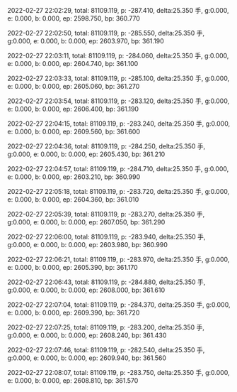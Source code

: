 2022-02-27 22:02:29, total: 81109.119, p: -287.410, delta:25.350 手, g:0.000, e: 0.000, b: 0.000, ep: 2598.750, bp: 360.770

2022-02-27 22:02:50, total: 81109.119, p: -285.550, delta:25.350 手, g:0.000, e: 0.000, b: 0.000, ep: 2603.970, bp: 361.190

2022-02-27 22:03:11, total: 81109.119, p: -284.060, delta:25.350 手, g:0.000, e: 0.000, b: 0.000, ep: 2604.740, bp: 361.100

2022-02-27 22:03:33, total: 81109.119, p: -285.100, delta:25.350 手, g:0.000, e: 0.000, b: 0.000, ep: 2605.060, bp: 361.270

2022-02-27 22:03:54, total: 81109.119, p: -283.120, delta:25.350 手, g:0.000, e: 0.000, b: 0.000, ep: 2606.400, bp: 361.190

2022-02-27 22:04:15, total: 81109.119, p: -283.240, delta:25.350 手, g:0.000, e: 0.000, b: 0.000, ep: 2609.560, bp: 361.600

2022-02-27 22:04:36, total: 81109.119, p: -284.250, delta:25.350 手, g:0.000, e: 0.000, b: 0.000, ep: 2605.430, bp: 361.210

2022-02-27 22:04:57, total: 81109.119, p: -284.710, delta:25.350 手, g:0.000, e: 0.000, b: 0.000, ep: 2603.210, bp: 360.990

2022-02-27 22:05:18, total: 81109.119, p: -283.720, delta:25.350 手, g:0.000, e: 0.000, b: 0.000, ep: 2604.360, bp: 361.010

2022-02-27 22:05:39, total: 81109.119, p: -283.270, delta:25.350 手, g:0.000, e: 0.000, b: 0.000, ep: 2607.050, bp: 361.290

2022-02-27 22:06:00, total: 81109.119, p: -283.940, delta:25.350 手, g:0.000, e: 0.000, b: 0.000, ep: 2603.980, bp: 360.990

2022-02-27 22:06:21, total: 81109.119, p: -283.970, delta:25.350 手, g:0.000, e: 0.000, b: 0.000, ep: 2605.390, bp: 361.170

2022-02-27 22:06:43, total: 81109.119, p: -284.880, delta:25.350 手, g:0.000, e: 0.000, b: 0.000, ep: 2608.000, bp: 361.610

2022-02-27 22:07:04, total: 81109.119, p: -284.370, delta:25.350 手, g:0.000, e: 0.000, b: 0.000, ep: 2609.390, bp: 361.720

2022-02-27 22:07:25, total: 81109.119, p: -283.200, delta:25.350 手, g:0.000, e: 0.000, b: 0.000, ep: 2608.240, bp: 361.430

2022-02-27 22:07:46, total: 81109.119, p: -282.540, delta:25.350 手, g:0.000, e: 0.000, b: 0.000, ep: 2609.940, bp: 361.560

2022-02-27 22:08:07, total: 81109.119, p: -283.750, delta:25.350 手, g:0.000, e: 0.000, b: 0.000, ep: 2608.810, bp: 361.570